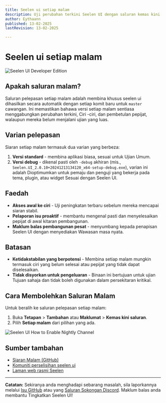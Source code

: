 ```yaml
---
title: Seelen ui setiap malam
description: Uji perubahan terkini Seelen UI dengan saluran kemas kini malam!
author: Eythaann
published: 13-02-2025
lastRevision: 13-02-2025

---
```


# Seelen ui setiap malam

![Seelen UI Developer Edition](https://github.com/user-attachments/assets/76634b49-7b09-4ef2-9643-e93542309f5d)

## Apakah saluran malam?

Saluran pelepasan setiap malam adalah membina khusus seelen ui
 dihasilkan secara automatik dengan setiap komit baru untuk `master` cawangan. Ini
 memastikan bahawa versi setiap malam sentiasa menggabungkan perubahan terkini,
 Ciri -ciri, dan pembetulan pepijat, walaupun mereka belum menjalani ujian yang luas.

## Varian pelepasan

Siaran setiap malam termasuk dua varian yang berbeza:

1. **Versi standard** - membina aplikasi biasa, sesuai untuk
    Ujian Umum.
2. **Versi debug** - dikenal pasti oleh `-debug` akhiran (mis.,
   `Seelen.UI_2.0.10+20241213134120_x64-setup-debug.exe`), varian ini adalah
    Dioptimumkan untuk pemaju dan penguji yang bekerja pada tema, plugin, atau widget
    Sesuai dengan Seelen UI.

## Faedah

* **Akses awal ke ciri** - Uji peningkatan terbaru sebelum mereka mencapai
   siaran stabil.
* **Pelaporan isu proaktif** - membantu mengenal pasti dan menyelesaikan pepijat di awal
   kitaran pembangunan.
* **Maklum balas pembangunan pesat** - menyumbang kepada penapisan Seelen UI dengan menyediakan
   Wawasan masa nyata.

## Batasan

* **Ketidakstabilan yang berpotensi** - Membina setiap malam mungkin termasuk ciri yang belum selesai atau
   pepijat yang tidak dapat diselesaikan.
* **Tidak disyorkan untuk pengeluaran** - Binaan ini bertujuan untuk ujian
   Tujuan sahaja dan tidak boleh digunakan dalam persekitaran kritikal.

## Cara Membolehkan Saluran Malam

Untuk beralih ke saluran pelepasan setiap malam:

1. Buka **Tetapan** > **Tambahan** atau **Maklumat** > **Kemas kini saluran**.
2. Pilih **Setiap malam** dari pilihan yang ada.

![Seelen UI How to Enable Nightly Channel](https://github.com/user-attachments/assets/ae88aeac-98cc-4424-a9e7-fb59740b694e)

## Sumber tambahan

* [Siaran Malam (GitHub)](https://github.com/eythaann/Seelen-UI/releases/tag/nightly)
* [Komuniti perselisihan seelen ui](https://discord.gg/ABfASx5ZAJ)
* [Laman web rasmi Seelen](https://seelen.io)

***

**Catatan:** Sekiranya anda menghadapi sebarang masalah, sila laporkannya melalui
[Isu GitHub](https://github.com/eythaann/Seelen-UI/issues) atau yang
[Saluran Sokongan Discord](https://discord.gg/ABfASx5ZAJ). Maklum balas anda membantu
 Tingkatkan Seelen UI!
